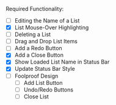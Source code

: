 Required Functionality:

- [ ] Editing the Name of a List
- [x] List Mouse-Over Highlighting
- [ ] Deleting a List
- [ ] Drag and Drop List Items
- [ ] Add a Redo Button
- [x] Add a Close Button
- [x] Show Loaded List Name in Status Bar
- [x] Update Status Bar Style
- [ ] Foolproof Design
    - [ ] Add List Button
    - [ ] Undo/Redo Buttons
    - [ ] Close List